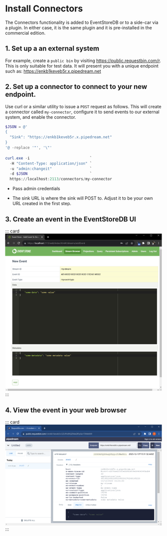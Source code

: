 # Install Connectors

The Connectors functionality is added to EventStoreDB or to a side-car
via a plugin. In either case, it is the same plugin and it is pre-installed in the commercial edition. 

## 1. Set up a an external system

For example, create a `public bin` by visiting
<https://public.requestbin.com/r>. This is only suitable for test data.
It will present you with a unique endpoint such as:
<https://enkb1keveb5r.x.pipedream.net>

## 2. Set up a connector to connect to your new endpoint.

Use curl or a similar utility to issue a `POST` request as follows. This will create a
connector called `my-connector`, configure it to send events to our
external system, and enable the connector.

``` powershell
$JSON = @'
{
  "Sink": "https://enkb1keveb5r.x.pipedream.net"
}
'@ -replace '"', '\"'

curl.exe -i                           `
  -H "Content-Type: application/json" `
  -u "admin:changeit"                 `
  -d $JSON                            `
  https://localhost:2113/connectors/my-connector
```

- Pass admin credentials

- The sink URL is where the sink will POST to. Adjust it to be your own
  URL created in the first step.

## 3. Create an event in the EventStoreDB UI

::: card
![Create Event](./images/create-event.png)
:::

## 4. View the event in your web browser


::: card
![View Received Event](./images/receive-event.png)
:::
